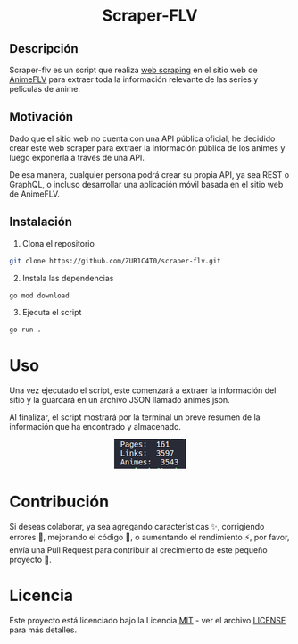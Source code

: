 <h1 align="center">Scraper-FLV</h1>

## Descripción

Scraper-flv es un script que realiza [web scraping](https://es.wikipedia.org/wiki/Web_scraping) en el sitio web de [AnimeFLV](https://www3.animeflv.net/) para extraer toda la información relevante de las series y películas de anime.

## Motivación

Dado que el sitio web no cuenta con una API pública oficial, he decidido crear este web scraper para extraer la información pública de los animes y luego exponerla a través de una API.

De esa manera, cualquier persona podrá crear su propia API, ya sea REST o GraphQL, o incluso desarrollar una aplicación móvil basada en el sitio web de AnimeFLV.

## Instalación

1. Clona el repositorio

```bash
git clone https://github.com/ZUR1C4T0/scraper-flv.git
```

2. Instala las dependencias

```bash
go mod download
```

3. Ejecuta el script

```bash
go run .
```


# Uso

Una vez ejecutado el script, este comenzará a extraer la información del sitio y la guardará en un archivo JSON llamado animes.json.

Al finalizar, el script mostrará por la terminal un breve resumen de la información que ha encontrado y almacenado.

<center>

![resultado del script](/script-result.png)

</center>


# Contribución

Si deseas colaborar, ya sea agregando características :sparkles:, corrigiendo errores :bug:, mejorando el código :lipstick:, o aumentando el rendimiento :zap:, por favor, envía una Pull Request para contribuir al crecimiento de este pequeño proyecto :rocket:.

# Licencia

Este proyecto está licenciado bajo la Licencia [MIT](https://en.wikipedia.org/wiki/MIT_License) - ver el archivo [LICENSE](./LICENSE) para más detalles.

